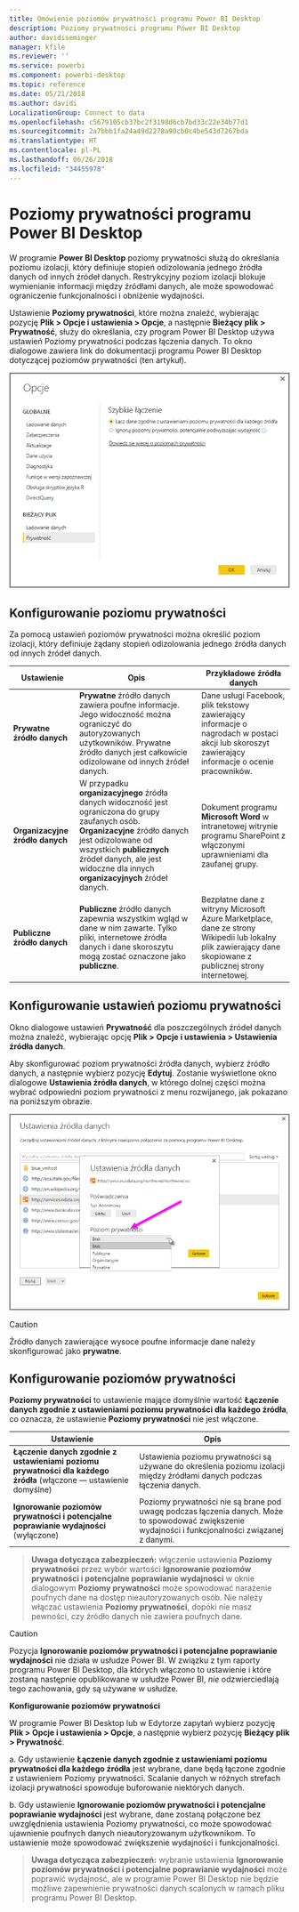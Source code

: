 ```yaml
---
title: Omówienie poziomów prywatności programu Power BI Desktop
description: Poziomy prywatności programu Power BI Desktop
author: davidiseminger
manager: kfile
ms.reviewer: ''
ms.service: powerbi
ms.component: powerbi-desktop
ms.topic: reference
ms.date: 05/21/2018
ms.author: davidi
LocalizationGroup: Connect to data
ms.openlocfilehash: c5679105cb37bc2f3198d6cb7bd33c22e34b77d1
ms.sourcegitcommit: 2a7bbb1fa24a49d2278a90cb0c4be543d7267bda
ms.translationtype: HT
ms.contentlocale: pl-PL
ms.lasthandoff: 06/26/2018
ms.locfileid: "34455978"
---
```

# <a name="power-bi-desktop-privacy-levels"></a>Poziomy prywatności programu Power BI Desktop
W programie **Power BI Desktop** poziomy prywatności służą do określania poziomu izolacji, który definiuje stopień odizolowania jednego źródła danych od innych źródeł danych. Restrykcyjny poziom izolacji blokuje wymienianie informacji między źródłami danych, ale może spowodować ograniczenie funkcjonalności i obniżenie wydajności.

Ustawienie **Poziomy prywatności**, które można znaleźć, wybierając pozycję **Plik > Opcje i ustawienia > Opcje**, a następnie **Bieżący plik > Prywatność**, służy do określania, czy program Power BI Desktop używa ustawień Poziomy prywatności podczas łączenia danych. To okno dialogowe zawiera link do dokumentacji programu Power BI Desktop dotyczącej poziomów prywatności (ten artykuł).

![](media/desktop-privacy-levels/desktop_privacylevels1.png)

## <a name="configure-a-privacy-level"></a>Konfigurowanie poziomu prywatności
Za pomocą ustawień poziomów prywatności można określić poziom izolacji, który definiuje żądany stopień odizolowania jednego źródła danych od innych źródeł danych.

| Ustawienie | Opis | Przykładowe źródła danych |
| --- | --- | --- |
| **Prywatne źródło danych** |**Prywatne** źródło danych zawiera poufne informacje. Jego widoczność można ograniczyć do autoryzowanych użytkowników. Prywatne źródło danych jest całkowicie odizolowane od innych źródeł danych. |Dane usługi Facebook, plik tekstowy zawierający informacje o nagrodach w postaci akcji lub skoroszyt zawierający informacje o ocenie pracowników. |
| **Organizacyjne źródło danych** |W przypadku **organizacyjnego** źródła danych widoczność jest ograniczona do grupy zaufanych osób. **Organizacyjne** źródło danych jest odizolowane od wszystkich **publicznych** źródeł danych, ale jest widoczne dla innych **organizacyjnych** źródeł danych. |Dokument programu **Microsoft Word** w intranetowej witrynie programu SharePoint z włączonymi uprawnieniami dla zaufanej grupy. |
| **Publiczne źródło danych** |**Publiczne** źródło danych zapewnia wszystkim wgląd w dane w nim zawarte. Tylko pliki, internetowe źródła danych i dane skoroszytu mogą zostać oznaczone jako **publiczne**. |Bezpłatne dane z witryny Microsoft Azure Marketplace, dane ze strony Wikipedii lub lokalny plik zawierający dane skopiowane z publicznej strony internetowej. |

## <a name="configure-privacy-level-settings"></a>Konfigurowanie ustawień poziomu prywatności
Okno dialogowe ustawień **Prywatność** dla poszczególnych źródeł danych można znaleźć, wybierając opcję **Plik > Opcje i ustawienia > Ustawienia źródła danych**.

Aby skonfigurować poziom prywatności źródła danych, wybierz źródło danych, a następnie wybierz pozycję **Edytuj**. Zostanie wyświetlone okno dialogowe **Ustawienia źródła danych**, w którego dolnej części można wybrać odpowiedni poziom prywatności z menu rozwijanego, jak pokazano na poniższym obrazie.

![](media/desktop-privacy-levels/desktop_privacylevels2.png)

> [!CAUTION]
> Źródło danych zawierające wysoce poufne informacje dane należy skonfigurować jako **prywatne**.
> 

## <a name="configure-privacy-levels"></a>Konfigurowanie poziomów prywatności
**Poziomy prywatności** to ustawienie mające domyślnie wartość **Łączenie danych zgodnie z ustawieniami poziomu prywatności dla każdego źródła**, co oznacza, że ustawienie **Poziomy prywatności** nie jest włączone.

| Ustawienie | Opis |
| --- | --- |
| **Łączenie danych zgodnie z ustawieniami poziomu prywatności dla każdego źródła** (włączone — ustawienie domyślne) |Ustawienia poziomu prywatności są używane do określenia poziomu izolacji między źródłami danych podczas łączenia danych. |
| **Ignorowanie poziomów prywatności i potencjalne poprawianie wydajności** (wyłączone) |Poziomy prywatności nie są brane pod uwagę podczas łączenia danych. Może to spowodować zwiększenie wydajności i funkcjonalności związanej z danymi. |

> **Uwaga dotycząca zabezpieczeń:** włączenie ustawienia **Poziomy prywatności** przez wybór wartości **Ignorowanie poziomów prywatności i potencjalne poprawianie wydajności** w oknie dialogowym **Poziomy prywatności** może spowodować narażenie poufnych dane na dostęp nieautoryzowanych osób. Nie należy włączać ustawienia **Poziomy prywatności**, dopóki nie masz pewności, czy źródło danych nie zawiera poufnych dane.
> 
> 

> [!CAUTION]
> Pozycja **Ignorowanie poziomów prywatności i potencjalne poprawianie wydajności** nie działa w usłudze Power BI. W związku z tym raporty programu Power BI Desktop, dla których włączono to ustawienie i które zostaną następnie opublikowane w usłudze Power BI, *nie* odzwierciedlają tego zachowania, gdy są używane w usłudze.
> 

**Konfigurowanie poziomów prywatności**

W programie Power BI Desktop lub w Edytorze zapytań wybierz pozycję **Plik > Opcje i ustawienia > Opcje**, a następnie wybierz pozycję **Bieżący plik > Prywatność**.

a. Gdy ustawienie **Łączenie danych zgodnie z ustawieniami poziomu prywatności dla każdego źródła** jest wybrane, dane będą łączone zgodnie z ustawieniem Poziomy prywatności. Scalanie danych w różnych strefach izolacji prywatności spowoduje buforowanie niektórych danych.

b. Gdy ustawienie **Ignorowanie poziomów prywatności i potencjalne poprawianie wydajności** jest wybrane, dane zostaną połączone bez uwzględnienia ustawienia Poziomy prywatności, co może spowodować ujawnienie poufnych danych nieautoryzowanym użytkownikom. To ustawienie może spowodować zwiększenie wydajności i funkcjonalności.

> **Uwaga dotycząca zabezpieczeń:** wybranie ustawienia **Ignorowanie poziomów prywatności i potencjalne poprawianie wydajności** może poprawić wydajność, ale w programie Power BI Desktop nie będzie możliwe zapewnienie prywatności danych scalonych w ramach pliku programu Power BI Desktop.
> 
> 

